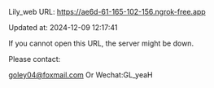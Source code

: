 Lily_web URL: https://ae6d-61-165-102-156.ngrok-free.app

Updated at: 2024-12-09 12:17:41

If you cannot open this URL, the server might be down.

Please contact: 

goley04@foxmail.com Or Wechat:GL_yeaH